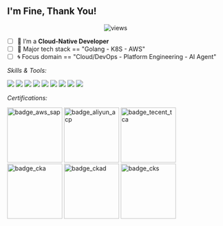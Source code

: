 ## I'm Fine, Thank You!

<p align="center">
    <img src="https://komarev.com/ghpvc/?username=anddd7" alt="views" />
</p>


- [ ] 🍖 I’m a **Cloud-Native Developer**
- [ ] 🍩 Major tech stack == "Golang - K8S - AWS"
- [ ] 🌀 Focus domain == "Cloud/DevOps - Platform Engineering - AI Agent"

*Skills & Tools:*

<img src="https://img.icons8.com/color/48/000000/kubernetes.png"/> <img src="https://img.icons8.com/color/48/terraform.png"/> <img src="https://img.icons8.com/fluency/48/chatgpt.png"/> <img src="https://img.icons8.com/color/48/000000/golang.png"/> <img src="https://img.icons8.com/color/48/000000/kotlin.png"/> <img src="https://img.icons8.com/external-flaticons-flat-flat-icons/48/000000/external-java-computer-programming-flaticons-flat-flat-icons.png"/> <img src="https://img.icons8.com/color/48/000000/amazon-web-services.png"/> <img src="https://img.icons8.com/color/48/000000/google-cloud.png"/> <img src="https://img.icons8.com/color/48/azure-1.png"/>

*Certifications:*

<img alt='badge_aws_sap' src="https://user-images.githubusercontent.com/24785373/206426222-c9b9b0f3-03ce-4c8b-b1b7-116570d3d5c7.png" width="auto" height="128" /> <img alt='badge_aliyun_acp' src="https://user-images.githubusercontent.com/24785373/206426213-7ba22a66-4962-47d3-8ebf-d5ed73175778.png" width="auto" height="128" /> <img alt='badge_tecent_tca' src="https://user-images.githubusercontent.com/24785373/206426249-6ad198ab-a85a-44fb-bcd0-e4dbf350edc1.png" width="auto" height="128" /> <img alt='badge_cka' src="https://user-images.githubusercontent.com/24785373/206426229-d2f6d627-1f39-4054-ad91-6d65c00054d6.png" width="auto" height="128" /> <img alt='badge_ckad' src="https://user-images.githubusercontent.com/24785373/206426236-a78f59dc-e6dc-4b92-a0c4-4cd7ab8e3649.png" width="auto" height="128" /> <img alt='badge_cks' src="https://user-images.githubusercontent.com/24785373/206426241-1dedd4a1-6a6c-443f-adbc-fc36a50c2e8f.png" width="auto" height="128" /> 

